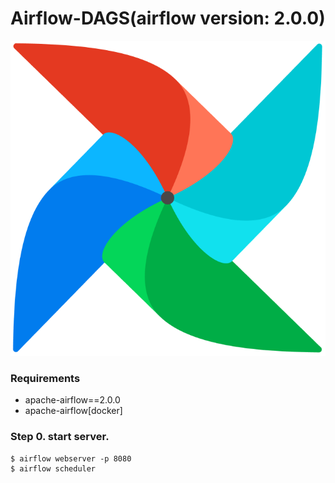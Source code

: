 # Airflow-DAGS(airflow version: 2.0.0)
![](./airflow.png)

### Requirements
- apache-airflow==2.0.0
- apache-airflow[docker]

### Step 0. start server.
```shell
$ airflow webserver -p 8080
$ airflow scheduler
```
